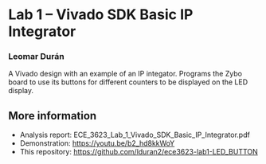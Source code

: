 # Lab 1 – Vivado SDK Basic IP Integrator
### Leomar Durán

A Vivado design with an example of an IP integator. Programs the Zybo board to use its buttons for different counters to be displayed on the LED display. 

## More information
* Analysis report: ECE_3623_Lab_1_Vivado_SDK_Basic_IP_Integrator.pdf
* Demonstration: https://youtu.be/b2_hd8kkWoY
* This repository: https://github.com/lduran2/ece3623-lab1-LED_BUTTON

